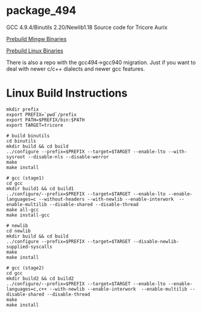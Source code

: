 # package_494
GCC 4.9.4/Binutils 2.20/Newlib1.18 Source code for Tricore Aurix

[Prebuild Mingw Binaries](https://github.com/volumit/tricore_gcc494_mingw_bins)

[Prebuild Linux Binaries](https://github.com/volumit/tricore_gcc494_linux_bins)

There is also a repo with the gcc494->gcc940 migration.
Just if you want to deal with newer c/c++ dialects and newer gcc features.

# Linux Build Instructions
```
mkdir prefix
export PREFIX=`pwd`/prefix
export PATH=$PREFIX/bin:$PATH
export TARGET=tricore

# build binutils
cd binutils
mkdir build && cd build
../configure --prefix=$PREFIX --target=$TARGET --enable-lto --with-sysroot --disable-nls --disable-werror
make
make install

# gcc (stage1)
cd gcc
mkdir build1 && cd build1
../configure/--prefix=$PREFIX --target=$TARGET --enable-lto --enable-languages=c --without-headers --with-newlib --enable-interwork  --enable-multilib --disable-shared --disable-thread
make all-gcc
make install-gcc

# newlib
cd newlib
mkdir build && cd build
../configure --prefix=$PREFIX --target=$TARGET --disable-newlib-supplied-syscalls
make
make install

# gcc (stage2)
cd gcc 
mkdir build2 && cd build2
../configure/--prefix=$PREFIX --target=$TARGET --enable-lto --enable-languages=c,c++ --with-newlib --enable-interwork  --enable-multilib --disable-shared --disable-thread
make
make install
```

